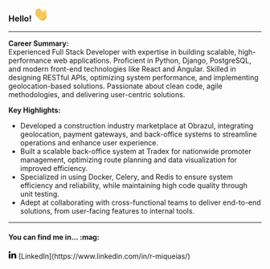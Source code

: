 ### Hello! <img src="https://github.com/MiqueiasRihs/MiqueiasRihs/blob/master/images/Hi_github.gif" width="30px">
---
**Career Summary:**  
Experienced Full Stack Developer with expertise in building scalable, high-performance web applications. Proficient in Python, Django, PostgreSQL, and modern front-end technologies like React and Angular. Skilled in designing RESTful APIs, optimizing system performance, and implementing geolocation-based solutions. Passionate about clean code, agile methodologies, and delivering user-centric solutions.  

**Key Highlights:**  
- Developed a construction industry marketplace at Obrazul, integrating geolocation, payment gateways, and back-office systems to streamline operations and enhance user experience.  
- Built a scalable back-office system at Tradex for nationwide promoter management, optimizing route planning and data visualization for improved efficiency.  
- Specialized in using Docker, Celery, and Redis to ensure system efficiency and reliability, while maintaining high code quality through unit testing.  
- Adept at collaborating with cross-functional teams to deliver end-to-end solutions, from user-facing features to internal tools.  

---  
<h4>You can find me in... :mag:</h4>  
<a href="https://www.linkedin.com/in/r-miqueias/"><img src="https://github.com/MiqueiasRihs/MiqueiasRihs/blob/master/images/linkedin_github.png" width="16"></img></a> [LinkedIn](https://www.linkedin.com/in/r-miqueias/)  
